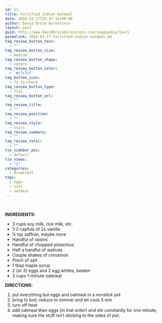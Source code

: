 ```yaml
---
id: 11
title: Fortified Indian Oatmeal
date: 2016-03-17T15:47:16+00:00
author: David Bruce Borenstein
layout: post
guid: http://www.davidbruceborenstein.com/vegepedia/?p=11
permalink: 2016-03-17-fortified-indian-oatmeal.md
taq_review_button_text:
  - ""
taq_review_button_size:
  - medium
taq_review_button_shape:
  - square
taq_review_button_color:
  - '#c7c7c7'
taq_button_icon:
  - fa fa-check
taq_review_button_type:
  - flat
taq_review_button_url:
  - ""
taq_review_title:
  - ""
taq_review_position:
  - ""
taq_review_style:
  - stars
taq_review_summary:
  - ""
taq_review_total:
  - ""
tie_sidebar_pos:
  - default
tie_views:
  - "1"
categories:
  - Breakfast
tags:
  - eggs
  - nuts
  - oatmeal
---
```

&nbsp;

**INGREDIENTS:**

  * 3 cups soy milk, rice milk, etc.
  * 1-2 capfuls of 2x vanilla
  * ¼ tsp saffron, maybe more
  * Handful of raisins
  * Handful of chopped pistachios
  * Half a handful of walnuts
  * Couple shakes of cinnamon
  * Pinch of salt
  * 1 tbsp maple syrup
  * 2 (or 3) eggs and 2 egg whites, beaten
  * 2 cups 1-minute oatmeal

**DIRECTIONS:**

  1. put everything but eggs and oatmeal in a nonstick pot
  2. bring to boil; reduce to simmer and let cook 5 min
  3. turn off heat
  4. add oatmeal then eggs (in that order) and stir constantly for one minute, making sure the stuff isn’t sticking to the sides of pot.